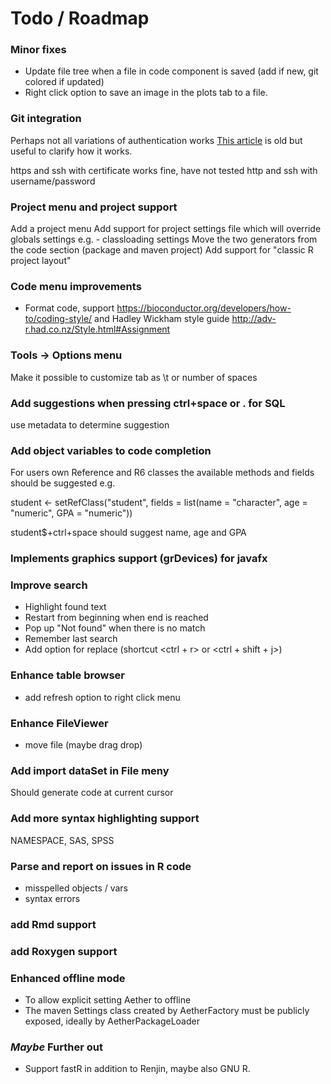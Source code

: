 # Todo / Roadmap

### Minor fixes
- Update file tree when a file in code component is saved (add if new, git colored if updated)
- Right click option to save an image in the plots tab to a file.

### Git integration
Perhaps not all variations of authentication works
[This article](https://www.codeaffine.com/2014/12/09/jgit-authentication/) is old but useful 
to clarify how it works.  

https and ssh with certificate works fine, have not tested http and ssh with username/password

### Project menu and project support
Add a project menu
Add support for project settings file which will override globals settings e.g.
    - classloading settings
Move the two generators from the code section (package and maven project)
Add support for "classic R project layout"

### Code menu improvements
- Format code, support https://bioconductor.org/developers/how-to/coding-style/
 and Hadley Wickham style guide http://adv-r.had.co.nz/Style.html#Assignment
 
### Tools -> Options menu
Make it possible to customize tab as \t or number of spaces

### Add suggestions when pressing ctrl+space or . for SQL
use metadata to determine suggestion 

### Add object variables to code completion
For users own Reference and R6 classes the available methods and fields should be suggested e.g.

student <- setRefClass("student",
fields = list(name = "character", age = "numeric", GPA = "numeric"))

student$+ctrl+space should suggest name, age and GPA

### Implements graphics support (grDevices) for javafx

### Improve search
- Highlight found text
- Restart from beginning when end is reached
- Pop up "Not found" when there is no match
- Remember last search
- Add option for replace (shortcut <ctrl + r> or <ctrl + shift + j>)

### Enhance table browser
- add refresh option to right click menu

### Enhance FileViewer
- move file (maybe drag drop)

### Add import dataSet in File meny
Should generate code at current cursor

### Add more syntax highlighting support
NAMESPACE, SAS, SPSS

### Parse and report on issues in R code
- misspelled objects / vars
- syntax errors

### add Rmd support

### add Roxygen support

### Enhanced offline mode
- To allow explicit setting Aether to offline
- The maven Settings class created by AetherFactory must be publicly exposed,
ideally by AetherPackageLoader  

### _Maybe_ Further out 
- Support fastR in addition to Renjin, maybe also GNU R.
